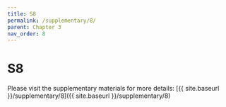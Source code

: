 ```yaml
---
title: S8
permalink: /supplementary/8/
parent: Chapter 3
nav_order: 8
---
```


# S8

Please visit the supplementary materials for more details: [{{ site.baseurl }}/supplementary/8]({{ site.baseurl }}/supplementary/8)

